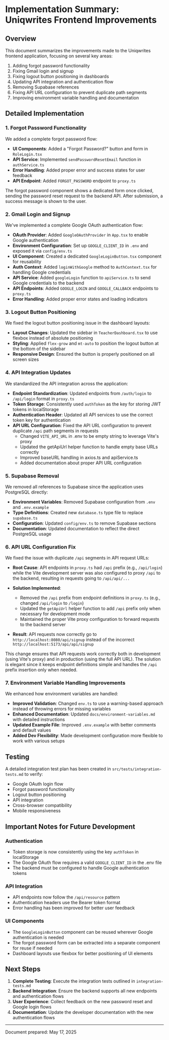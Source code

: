 # Implementation Summary: Uniqwrites Frontend Improvements

## Overview

This document summarizes the improvements made to the Uniqwrites frontend application, focusing on several key areas:

1. Adding forgot password functionality
2. Fixing Gmail login and signup
3. Fixing logout button positioning in dashboards
4. Updating API integration and authentication flow
5. Removing Supabase references
6. Fixing API URL configuration to prevent duplicate path segments
7. Improving environment variable handling and documentation

## Detailed Implementation

### 1. Forgot Password Functionality

We added a complete forgot password flow:

- **UI Components**: Added a "Forgot Password?" button and form in `RoleLogin.tsx`
- **API Service**: Implemented `sendPasswordResetEmail` function in `authService.ts`
- **Error Handling**: Added proper error and success states for user feedback
- **API Endpoint**: Added `FORGOT_PASSWORD` endpoint to `proxy.ts`

The forgot password component shows a dedicated form once clicked, sending the password reset request to the backend API. After submission, a success message is shown to the user.

### 2. Gmail Login and Signup

We've implemented a complete Google OAuth authentication flow:

- **OAuth Provider**: Added `GoogleOAuthProvider` in `App.tsx` to enable Google authentication
- **Environment Configuration**: Set up `GOOGLE_CLIENT_ID` in `.env` and exposed it via `config/env.ts`
- **UI Component**: Created a dedicated `GoogleLoginButton.tsx` component for reusability
- **Auth Context**: Added `loginWithGoogle` method to `AuthContext.tsx` for handling Google credentials
- **API Service**: Added `googleLogin` function to `apiService.ts` to send Google credentials to the backend
- **API Endpoints**: Added `GOOGLE_LOGIN` and `GOOGLE_CALLBACK` endpoints to `proxy.ts`
- **Error Handling**: Added proper error states and loading indicators

### 3. Logout Button Positioning

We fixed the logout button positioning issue in the dashboard layouts:

- **Layout Changes**: Updated the sidebar in `TeacherDashboard.tsx` to use flexbox instead of absolute positioning
- **Styling**: Applied `flex-grow` and `mt-auto` to position the logout button at the bottom of the sidebar
- **Responsive Design**: Ensured the button is properly positioned on all screen sizes

### 4. API Integration Updates

We standardized the API integration across the application:

- **Endpoint Standardization**: Updated endpoints from `/auth/login` to `/api/login` format in `proxy.ts`
- **Token Storage**: Consistently used `authToken` as the key for storing JWT tokens in localStorage
- **Authentication Header**: Updated all API services to use the correct token key for authentication
- **API URL Configuration**: Fixed the API URL configuration to prevent duplicate `/api` path segments in requests
  - Changed `VITE_API_URL` in .env to be empty string to leverage Vite's proxy
  - Updated the getApiUrl helper function to handle empty base URLs correctly
  - Improved baseURL handling in axios.ts and apiService.ts
  - Added documentation about proper API URL configuration

### 5. Supabase Removal

We removed all references to Supabase since the application uses PostgreSQL directly:

- **Environment Variables**: Removed Supabase configuration from `.env` and `.env.example`
- **Type Definitions**: Created new `database.ts` type file to replace `supabase.ts`
- **Configuration**: Updated `config/env.ts` to remove Supabase sections
- **Documentation**: Updated documentation to reflect the direct PostgreSQL usage

### 6. API URL Configuration Fix

We fixed the issue with duplicate `/api` segments in API request URLs:

- **Root Cause**: API endpoints in `proxy.ts` had `/api` prefix (e.g., `/api/login`) while the Vite development server was also configured to proxy `/api` to the backend, resulting in requests going to `/api/api/...`
  
- **Solution Implemented**:
  - Removed the `/api` prefix from endpoint definitions in `proxy.ts` (e.g., changed `/api/login` to `/login`)
  - Updated the `getApiUrl` helper function to add `/api` prefix only when necessary for development mode
  - Maintained the proper Vite proxy configuration to forward requests to the backend server

- **Result**: API requests now correctly go to `http://localhost:8080/api/signup` instead of the incorrect `http://localhost:5173/api/api/signup`

This change ensures that API requests work correctly both in development (using Vite's proxy) and in production (using the full API URL). The solution is elegant since it keeps endpoint definitions simple and handles the `/api` prefix insertion only when needed.

### 7. Environment Variable Handling Improvements

We enhanced how environment variables are handled:

- **Improved Validation**: Changed `env.ts` to use a warning-based approach instead of throwing errors for missing variables
- **Enhanced Documentation**: Updated `docs/environment-variables.md` with detailed instructions
- **Updated Example File**: Improved `.env.example` with better comments and default values
- **Added Dev Flexibility**: Made development configuration more flexible to work with various setups

## Testing

A detailed integration test plan has been created in `src/tests/integration-tests.md` to verify:

- Google OAuth login flow
- Forgot password functionality
- Logout button positioning
- API integration
- Cross-browser compatibility
- Mobile responsiveness

## Important Notes for Future Development

### Authentication

- Token storage is now consistently using the key `authToken` in localStorage
- The Google OAuth flow requires a valid `GOOGLE_CLIENT_ID` in the .env file
- The backend must be configured to handle Google authentication tokens

### API Integration

- API endpoints now follow the `/api/resource` pattern
- Authentication headers use the Bearer token format
- Error handling has been improved for better user feedback

### UI Components

- The `GoogleLoginButton` component can be reused wherever Google authentication is needed
- The forgot password form can be extracted into a separate component for reuse if needed
- Dashboard layouts use flexbox for better positioning of UI elements

## Next Steps

1. **Complete Testing**: Execute the integration tests outlined in `integration-tests.md`
2. **Backend Integration**: Ensure the backend supports all new endpoints and authentication flows
3. **User Experience**: Collect feedback on the new password reset and Google login flows
4. **Documentation**: Update the developer documentation with the new authentication flows

---

Document prepared: May 17, 2025
